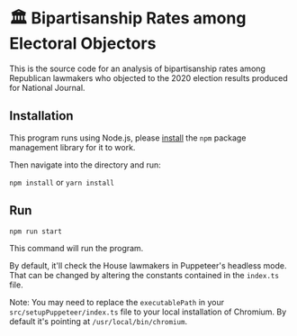 # 🏛️ Bipartisanship Rates among Electoral Objectors

This is the source code for an analysis of bipartisanship rates among Republican lawmakers who objected to the 2020 election results produced for National Journal.

## Installation

This program runs using Node.js, please [install](https://docs.npmjs.com/downloading-and-installing-node-js-and-npm) the `npm` package management library for it to work. 

Then navigate into the directory and run:

`npm install` or `yarn install`

## Run

`npm run start` 

This command will run the program.

By default, it'll check the House lawmakers in Puppeteer's headless mode. That can be changed by altering the constants contained in the `index.ts` file.

Note: You may need to replace the `executablePath` in your `src/setupPuppeteer/index.ts` file to your local installation of Chromium. By default it's pointing at `/usr/local/bin/chromium`.
